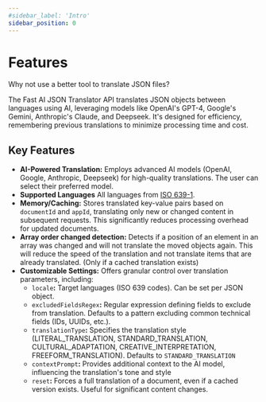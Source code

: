 ```yaml
---
#sidebar_label: 'Intro'
sidebar_position: 0
---
```


# Features

Why not use a better tool to translate JSON files?

The Fast AI JSON Translator API translates JSON objects between languages using AI, leveraging models like OpenAI's GPT-4, Google's Gemini, Anthropic's Claude, and Deepseek. 
It's designed for efficiency, remembering previous translations to minimize processing time and cost.

## Key Features

- **AI-Powered Translation:** Employs advanced AI models (OpenAI, Google, Anthropic, Deepseek) for high-quality translations. The user can select their preferred model.
- **Supported Languages** All languages from [ISO 639-1](https://en.wikipedia.org/wiki/List_of_ISO_639_language_codes).
- **Memory/Caching:** Stores translated key-value pairs based on `documentId` and `appId`, translating only new or changed content in subsequent requests. This significantly reduces processing overhead for updated documents.
- **Array order changed detection:** Detects if a position of an element in an array was changed and will not translate the moved objects again. This will reduce the speed of the translation and not translate items that are already translated. (Only if a cached translation exists)
- **Customizable Settings:** Offers granular control over translation parameters, including:
    - `locale`**:** Target languages (ISO 639 codes). Can be set per JSON object.
    - `excludedFieldsRegex`**:** Regular expression defining fields to exclude from translation. Defaults to a pattern excluding common technical fields (IDs, UUIDs, etc.).
    - `translationType`**:** Specifies the translation style (LITERAL_TRANSLATION, STANDARD_TRANSLATION, CULTURAL_ADAPTATION, CREATIVE_INTERPRETATION, FREEFORM_TRANSLATION). Defaults to `STANDARD_TRANSLATION`
    - `contextPrompt`**:** Provides additional context to the AI model, influencing the translation's tone and style
    - `reset`**:** Forces a full translation of a document, even if a cached version exists. Useful for significant content changes.
